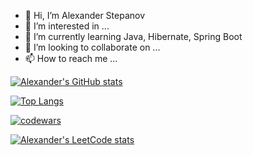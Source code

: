 - 👋 Hi, I’m Alexander Stepanov
- 👀 I’m interested in ...
- 🌱 I’m currently learning Java, Hibernate, Spring Boot
- 💞️ I’m looking to collaborate on ...
- 📫 How to reach me ...

[![Alexander's GitHub stats](https://github-readme-stats.vercel.app/api?username=AlexanderStepanov05)](https://github.com/AlexanderStepanov05/github-readme-stats)

[![Top Langs](https://github-readme-stats.vercel.app/api/top-langs/?username=AlexanderStepanov05&layout=compact)](https://github.com/AlexanderStepanov05/github-readme-stats)

[![codewars](https://www.codewars.com/users/AlexanderStepanov05/badges/large)](https://www.codewars.com/users/AlexanderStepanov05)

[![Alexander's LeetCode stats](https://leetcode-stats-six.vercel.app/api?username=AlexanderStepanov05)](https://github.com/AlexanderStepanov05/leetcode-stats)
<!---
AlexanderStepanov05/AlexanderStepanov05 is a ✨ special ✨ repository because its `README.md` (this file) appears on your GitHub profile.
You can click the Preview link to take a look at your changes.
--->
